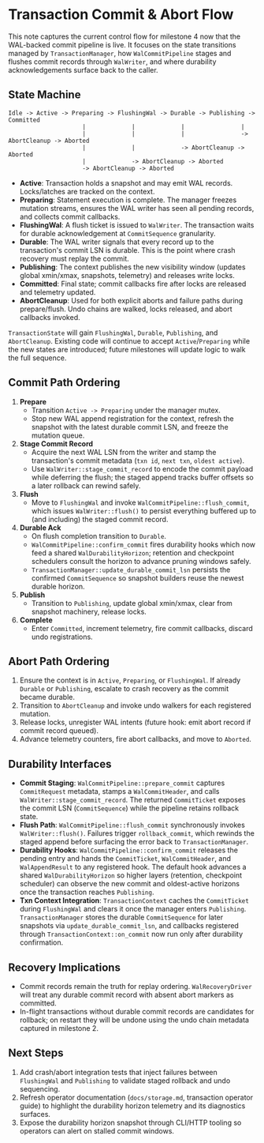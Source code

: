 # Transaction Commit & Abort Flow

This note captures the current control flow for milestone 4 now that the WAL-backed commit pipeline is live. It focuses on the state transitions managed by `TransactionManager`, how `WalCommitPipeline` stages and flushes commit records through `WalWriter`, and where durability acknowledgements surface back to the caller.

## State Machine

```
Idle -> Active -> Preparing -> FlushingWal -> Durable -> Publishing -> Committed
                     |             |             |                |
                     |             |             |                -> AbortCleanup -> Aborted
                     |             |             -> AbortCleanup -> Aborted
                     |             -> AbortCleanup -> Aborted
                     -> AbortCleanup -> Aborted
```

- **Active**: Transaction holds a snapshot and may emit WAL records. Locks/latches are tracked on the context.
- **Preparing**: Statement execution is complete. The manager freezes mutation streams, ensures the WAL writer has seen all pending records, and collects commit callbacks.
- **FlushingWal**: A flush ticket is issued to `WalWriter`. The transaction waits for durable acknowledgement at `CommitSequence` granularity.
- **Durable**: The WAL writer signals that every record up to the transaction's commit LSN is durable. This is the point where crash recovery must replay the commit.
- **Publishing**: The context publishes the new visibility window (updates global xmin/xmax, snapshots, telemetry) and releases write locks.
- **Committed**: Final state; commit callbacks fire after locks are released and telemetry updated.
- **AbortCleanup**: Used for both explicit aborts and failure paths during prepare/flush. Undo chains are walked, locks released, and abort callbacks invoked.

`TransactionState` will gain `FlushingWal`, `Durable`, `Publishing`, and `AbortCleanup`. Existing code will continue to accept `Active`/`Preparing` while the new states are introduced; future milestones will update logic to walk the full sequence.

## Commit Path Ordering

1. **Prepare**
   - Transition `Active -> Preparing` under the manager mutex.
   - Stop new WAL append registration for the context, refresh the snapshot with the latest durable commit LSN, and freeze the mutation queue.
2. **Stage Commit Record**
   - Acquire the next WAL LSN from the writer and stamp the transaction's commit metadata (`txn id`, `next txn`, `oldest active`).
   - Use `WalWriter::stage_commit_record` to encode the commit payload while deferring the flush; the staged append tracks buffer offsets so a later rollback can rewind safely.
3. **Flush**
   - Move to `FlushingWal` and invoke `WalCommitPipeline::flush_commit`, which issues `WalWriter::flush()` to persist everything buffered up to (and including) the staged commit record.
4. **Durable Ack**
   - On flush completion transition to `Durable`.
   - `WalCommitPipeline::confirm_commit` fires durability hooks which now feed a shared `WalDurabilityHorizon`; retention and checkpoint schedulers consult the horizon to advance pruning windows safely.
   - `TransactionManager::update_durable_commit_lsn` persists the confirmed `CommitSequence` so snapshot builders reuse the newest durable horizon.
5. **Publish**
   - Transition to `Publishing`, update global xmin/xmax, clear from snapshot machinery, release locks.
6. **Complete**
   - Enter `Committed`, increment telemetry, fire commit callbacks, discard undo registrations.

## Abort Path Ordering

1. Ensure the context is in `Active`, `Preparing`, or `FlushingWal`. If already `Durable` or `Publishing`, escalate to crash recovery as the commit became durable.
2. Transition to `AbortCleanup` and invoke undo walkers for each registered mutation.
3. Release locks, unregister WAL intents (future hook: emit abort record if commit record queued).
4. Advance telemetry counters, fire abort callbacks, and move to `Aborted`.

## Durability Interfaces

- **Commit Staging**: `WalCommitPipeline::prepare_commit` captures `CommitRequest` metadata, stamps a `WalCommitHeader`, and calls `WalWriter::stage_commit_record`. The returned `CommitTicket` exposes the commit LSN (`CommitSequence`) while the pipeline retains rollback state.
- **Flush Path**: `WalCommitPipeline::flush_commit` synchronously invokes `WalWriter::flush()`. Failures trigger `rollback_commit`, which rewinds the staged append before surfacing the error back to `TransactionManager`.
- **Durability Hooks**: `WalCommitPipeline::confirm_commit` releases the pending entry and hands the `CommitTicket`, `WalCommitHeader`, and `WalAppendResult` to any registered hook. The default hook advances a shared `WalDurabilityHorizon` so higher layers (retention, checkpoint scheduler) can observe the new commit and oldest-active horizons once the transaction reaches `Publishing`.
- **Txn Context Integration**: `TransactionContext` caches the `CommitTicket` during `FlushingWal` and clears it once the manager enters `Publishing`. `TransactionManager` stores the durable `CommitSequence` for later snapshots via `update_durable_commit_lsn`, and callbacks registered through `TransactionContext::on_commit` now run only after durability confirmation.

## Recovery Implications

- Commit records remain the truth for replay ordering. `WalRecoveryDriver` will treat any durable commit record with absent abort markers as committed.
- In-flight transactions without durable commit records are candidates for rollback; on restart they will be undone using the undo chain metadata captured in milestone 2.

## Next Steps

1. Add crash/abort integration tests that inject failures between `FlushingWal` and `Publishing` to validate staged rollback and undo sequencing.
2. Refresh operator documentation (`docs/storage.md`, transaction operator guide) to highlight the durability horizon telemetry and its diagnostics surfaces.
3. Expose the durability horizon snapshot through CLI/HTTP tooling so operators can alert on stalled commit windows.
